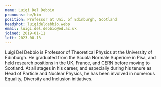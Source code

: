 ```yaml
---
name: Luigi Del Debbio
pronouns: he/him
position: Professor at Uni. of Edinburgh, Scotland
headshot: luigideldebbio.webp
email: luigi.del.debbio@ed.ac.uk
joined: 2019-01-11
left: 2023-08-13
---
```

Luigi Del Debbio is Professor of Theoretical Physics at the University of Edinburgh. He graduated
from the Scuola Normale  Superiore in Pisa, and held research positions in the UK, France, and
CERN before moving to Scotland. At all stages in his career, and especially during his tenure as
Head of Particle and Nuclear Physics, he has been involved in numerous Equality, Diversity and
Inclusion initiatives.
